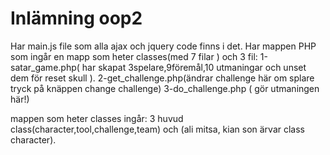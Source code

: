 Inlämning oop2
=========
Har main.js file som alla ajax och jquery code finns i det.
Har mappen PHP som ingår en mapp som heter classes(med 7 filar  )  och 3 fil:
1-satar_game.php( har skapat 3spelare,9föremål,10 utmaningar och unset dem för reset skull ).
2-get_challenge.php(ändrar challenge här om splare tryck på knäppen change challenge)
3-do_challenge.php ( gör utmaningen här!)

mappen som heter classes ingår:
3 huvud class(character,tool,challenge,team) och (ali mitsa, kian son ärvar class character).

